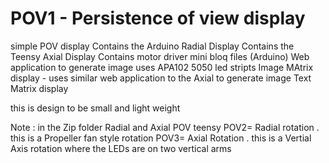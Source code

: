 # POV1 - Persistence of view display 
simple POV display
Contains the Arduino Radial Display
Contains the Teensy Axial Display
Contains motor driver mini bloq files (Arduino)
Web application to generate image
uses APA102 5050  led stripts
Image MAtrix display - uses similar web application to the Axial to generate image
Text Matrix display 

this is design to be small and light weight 


Note : in the Zip folder Radial and Axial POV teensy 
POV2= Radial rotation . this is a Propeller fan style rotation
POV3= Axial Rotation . this is a Vertial Axis rotation where the LEDs are on two vertical arms
